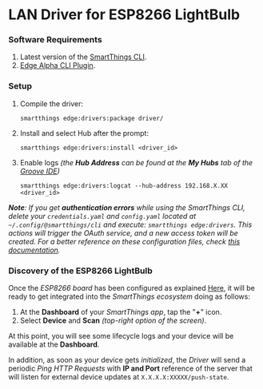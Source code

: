 # LAN Driver for ESP8266 LightBulb

### Software Requirements

1. Latest version of the [SmartThings CLI](https://github.com/SmartThingsCommunity/smartthings-cli).
1. [Edge Alpha CLI Plugin](https://github.com/SmartThingsCommunity/edge-alpha-cli-plugin#smartthings-edge-alpha-cli-plugin).

### Setup

1. Compile the driver:

       smartthings edge:drivers:package driver/

1. Install and select Hub after the prompt:

       smartthings edge:drivers:install <driver_id>

1. Enable logs _(the **Hub Address** can be found at the **My Hubs** tab of the
[Groove IDE](https://account.smartthings.com/))_

       smartthings edge:drivers:logcat --hub-address 192.168.X.XX <driver_id>

_**Note**: If you get **authentication errors** while using the SmartThings CLI, delete your `credentials.yaml` and `config.yaml` located at `~/.config/@smartthings/cli` and execute: `smartthings edge:drivers`. This actions will trigger the OAuth service, and a new access token will be created. For a better reference on these configuration files, check [this documentation](https://github.com/SmartThingsCommunity/smartthings-cli/blob/master/packages/cli/doc/configuration.md)._

### Discovery of the ESP8266 LightBulb

Once the _ESP8266 board_ has been configured as explained [Here](../app/README.md),
it will be ready to get integrated into the _SmartThings ecosystem_ doing as follows:

1. At the **Dashboard** of your _SmartThings app_, tap the "**+**" icon.
2. Select **Device** and **Scan** _(top-right option of the screen)_.

At this point, you will see some lifecycle logs and your device will be available at the **Dashboard**.

In addition, as soon as your device gets _initialized_, the _Driver_ will send a
periodic _Ping HTTP Requests_ with **IP and Port** reference of the server that will
listen for external device updates at `X.X.X.X:XXXXX/push-state`.
